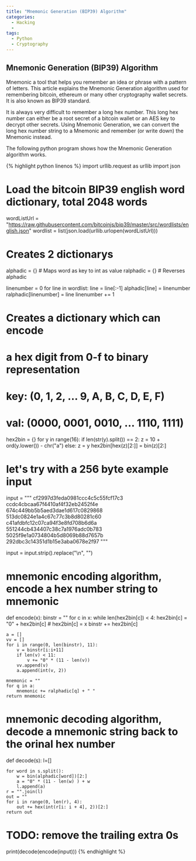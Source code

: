 ```yaml
---
title: "Mnemonic Generation (BIP39) Algorithm"
categories:
  - Hacking
  -
tags:
  - Python
  - Cryptography
---
```


## Mnemonic Generation (BIP39) Algorithm
Mnemonic a tool that helps you remember an idea or phrase with a pattern of letters.
This article explains the Mnemonic Generation algorithm used for remembering bitcoin, ethereum or many other cryptography wallet secrets. It is also known as BIP39 standard.

It is always very difficult to remember a long hex number. This long hex number  can either be a root secret of a bitcoin wallet or an AES key to decrypt other secrets. Using Mnemonic Generation, we can convert the long hex number string to a Mnemonic and remember (or write down) the Mnemonic instead. 


The following python program shows how the Mnemonic Generation algorithm works.

{% highlight python linenos %}
import urllib.request as urllib
import json

# Load the bitcoin BIP39 english word dictionary, total 2048 words
wordListUrl = "https://raw.githubusercontent.com/bitcoinjs/bip39/master/src/wordlists/english.json"
wordlist = list(json.load(urllib.urlopen(wordListUrl)))

# Creates 2 dictionarys
alphadic = {} # Maps word as key to int as value
ralphadic = {} # Reverses alphadic

linenumber = 0
for line in wordlist:
    line = line[:-1]
    alphadic[line] = linenumber
    ralphadic[linenumber] = line
    linenumber += 1

# Creates a dictionary which can encode
# a hex digit from 0-f to binary representation
# key: (0, 1, 2, ... 9, A, B, C, D, E, F)
# val: (0000, 0001, 0010, ... 1110, 1111)

hex2bin = {}
for y in range(16):
    if len(str(y).split()) == 2:
        z = 10 + ord(y.lower()) - chr("a")
    else:
        z = y
    hex2bin[hex(z)[2:]] = bin(z)[2:]

# let's try with a 256 byte example input
input = """
cf2997d3feda0981ccc4c5c55fcf17c3
ccdc4cbcaa67f4410af4f32eb2452f4e
674c449bb5b5aed3dae1d617c0829868
513dc0824e1a4c67c77c3b8d80281c60
c41afdbfc12c07ca94f3e8fd708b6d6a
551244cb434407c38c7a1976adc0b783
5025f9e1a0734804b5d8069b88d7657b
292dbc3c14351d1b15e3aba0678e2f97
"""

input = input.strip().replace("\n", "")


# mnemonic encoding algorithm, encode a hex number string to mnemonic
def encode(x):
    binstr = ""
    for c in x:
        while len(hex2bin[c]) < 4:
            hex2bin[c] = "0" + hex2bin[c] # hex2bin[c] = x
        binstr += hex2bin[c]

    a = []
    vv = []
    for i in range(0, len(binstr), 11):
        v = binstr[i:i+11]
        if len(v) < 11:
            v += "0" * (11 - len(v))
        vv.append(v)
        a.append(int(v, 2))

    mnemonic = ""
    for q in a:
        mnemonic += ralphadic[q] + " "
    return mnemonic

# mnemonic decoding algorithm, decode a mnemonic string back to the orinal hex number
def decode(s):
    l=[]

    for word in s.split():
        w = bin(alphadic[word])[2:]
        a = "0" * (11 - len(w) ) + w
        l.append(a)
    r = "".join(l)
    out = ""
    for i in range(0, len(r), 4):
        out += hex(int(r[i: i + 4], 2))[2:]
    return out

# TODO: remove the trailing extra 0s  
print(decode(encode(input)))
{% endhighlight %}
